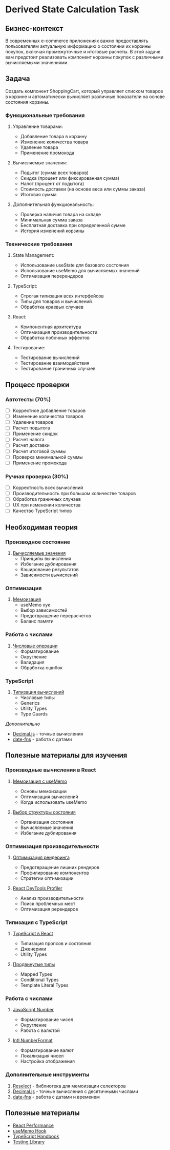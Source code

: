 # Derived State Calculation Task

## Бизнес-контекст
В современных e-commerce приложениях важно предоставлять пользователям актуальную информацию о состоянии их корзины покупок, включая промежуточные и итоговые расчеты. В этой задаче вам предстоит реализовать компонент корзины покупок с различными вычисляемыми значениями.

## Задача
Создать компонент ShoppingCart, который управляет списком товаров в корзине и автоматически вычисляет различные показатели на основе состояния корзины.

### Функциональные требования

1. Управление товарами:
   - Добавление товара в корзину
   - Изменение количества товара
   - Удаление товара
   - Применение промокода

2. Вычисляемые значения:
   - Подытог (сумма всех товаров)
   - Скидка (процент или фиксированная сумма)
   - Налог (процент от подытога)
   - Стоимость доставки (на основе веса или суммы заказа)
   - Итоговая сумма

3. Дополнительная функциональность:
   - Проверка наличия товара на складе
   - Минимальная сумма заказа
   - Бесплатная доставка при определенной сумме
   - История изменений корзины

### Технические требования

1. State Management:
   - Использование useState для базового состояния
   - Использование useMemo для вычисляемых значений
   - Оптимизация перерендеров

2. TypeScript:
   - Строгая типизация всех интерфейсов
   - Типы для товаров и вычислений
   - Обработка краевых случаев

3. React:
   - Компонентная архитектура
   - Оптимизация производительности
   - Обработка побочных эффектов

4. Тестирование:
   - Тестирование вычислений
   - Тестирование взаимодействия
   - Тестирование граничных случаев

## Процесс проверки

### Автотесты (70%)
- [ ] Корректное добавление товаров
- [ ] Изменение количества товаров
- [ ] Удаление товаров
- [ ] Расчет подытога
- [ ] Применение скидок
- [ ] Расчет налога
- [ ] Расчет доставки
- [ ] Расчет итоговой суммы
- [ ] Проверка минимальной суммы
- [ ] Применение промокода

### Ручная проверка (30%)
- [ ] Корректность всех вычислений
- [ ] Производительность при большом количестве товаров
- [ ] Обработка граничных случаев
- [ ] UX при изменении количества
- [ ] Качество TypeScript типов

## Необходимая теория

### Производное состояние
1. [Вычисляемые значения](https://react.dev/learn/managing-state#choosing-the-state-structure)
   - Принципы вычисления
   - Избегание дублирования
   - Кэширование результатов
   - Зависимости вычислений

### Оптимизация
1. [Мемоизация](https://react.dev/reference/react/useMemo)
   - useMemo хук
   - Выбор зависимостей
   - Предотвращение перерасчетов
   - Баланс памяти

### Работа с числами
1. [Числовые операции](https://developer.mozilla.org/en-US/docs/Web/JavaScript/Reference/Global_Objects/Number)
   - Форматирование
   - Округление
   - Валидация
   - Обработка ошибок

### TypeScript
1. [Типизация вычислений](https://www.typescriptlang.org/docs/handbook/2/types-from-types.html)
   - Числовые типы
   - Generics
   - Utility Types
   - Type Guards

*Дополнительно*
- [Decimal.js](https://github.com/MikeMcl/decimal.js/) - точные вычисления
- [date-fns](https://date-fns.org/) - работа с датами

## Полезные материалы для изучения

### Производные вычисления в React
1. [Мемоизация с useMemo](https://react.dev/reference/react/useMemo)
   - Основы мемоизации
   - Оптимизация вычислений
   - Когда использовать useMemo

2. [Выбор структуры состояния](https://react.dev/learn/choosing-the-state-structure)
   - Организация состояния
   - Вычисляемые значения
   - Избегание дублирования

### Оптимизация производительности
1. [Оптимизация рендеринга](https://react.dev/learn/render-and-commit)
   - Предотвращение лишних рендеров
   - Профилирование компонентов
   - Стратегии оптимизации

2. [React DevTools Profiler](https://react.dev/learn/react-developer-tools)
   - Анализ производительности
   - Поиск проблемных мест
   - Оптимизация ререндеров

### Типизация с TypeScript
1. [TypeScript в React](https://react-typescript-cheatsheet.netlify.app/)
   - Типизация пропсов и состояния
   - Дженерики
   - Utility Types

2. [Продвинутые типы](https://www.typescriptlang.org/docs/handbook/2/types-from-types.html)
   - Mapped Types
   - Conditional Types
   - Template Literal Types

### Работа с числами
1. [JavaScript Number](https://developer.mozilla.org/en-US/docs/Web/JavaScript/Reference/Global_Objects/Number)
   - Форматирование чисел
   - Округление
   - Работа с валютой

2. [Intl.NumberFormat](https://developer.mozilla.org/en-US/docs/Web/JavaScript/Reference/Global_Objects/Intl/NumberFormat)
   - Форматирование валют
   - Локализация чисел
   - Настройка отображения

### Дополнительные инструменты
1. [Reselect](https://github.com/reduxjs/reselect) - библиотека для мемоизации селекторов
2. [Decimal.js](https://github.com/MikeMcl/decimal.js/) - точные вычисления с десятичными числами
3. [date-fns](https://date-fns.org/) - работа с датами и временем

## Полезные материалы
- [React Performance](https://react.dev/learn/render-and-commit)
- [useMemo Hook](https://react.dev/reference/react/useMemo)
- [TypeScript Handbook](https://www.typescriptlang.org/docs/handbook/intro.html)
- [Testing Library](https://testing-library.com/docs/react-testing-library/intro/)
